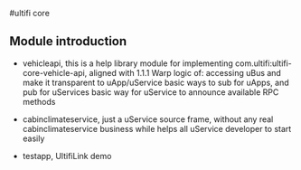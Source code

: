 #ultifi core

## Module introduction

- vehicleapi, this is a help library module for implementing com.ultifi:ultifi-core-vehicle-api, aligned with 1.1.1
  Warp logic of:
  accessing uBus and make it transparent to uApp/uService
  basic ways to sub for uApps, and pub for uServices
  basic way for uService to announce available RPC methods

- cabinclimateservice, just a uService source frame, without any real cabinclimateservice business
  while helps all uService developer to start easily

- testapp, UltifiLink demo




